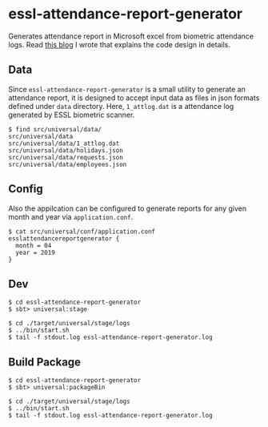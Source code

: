 # essl-attendance-report-generator
Generates attendance report in Microsoft excel from biometric attendance logs. Read [this blog](http://www.shivamkapoor.com/blogs/technology/2019/07/10/code-design-template-for-apache-poi-based-excel-writers/) I wrote that explains the code design in details.

## Data
Since `essl-attendance-report-generator` is a small utility to generate an attendance report, it is designed to accept input data as files in json formats defined under `data` directory. Here, `1_attlog.dat` is a attendance log generated by ESSL biometric scanner.

```
$ find src/universal/data/
src/universal/data
src/universal/data/1_attlog.dat
src/universal/data/holidays.json
src/universal/data/requests.json
src/universal/data/employees.json
```

## Config
Also the appilcation can be configured to generate reports for any given month and year via `application.conf`.
```
$ cat src/universal/conf/application.conf
esslattendancereportgenerator {
  month = 04
  year = 2019
}
```

## Dev
```
$ cd essl-attendance-report-generator
$ sbt> universal:stage 

$ cd ./target/universal/stage/logs
$ ../bin/start.sh
$ tail -f stdout.log essl-attendance-report-generator.log
```

## Build Package
```
$ cd essl-attendance-report-generator
$ sbt> universal:packageBin

$ cd ./target/universal/stage/logs
$ ../bin/start.sh
$ tail -f stdout.log essl-attendance-report-generator.log
```
